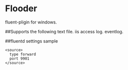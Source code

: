 # Flooder
fluent-pligin for windows.

##Supports the following
text file.
iis access log.
eventlog.

##fluentd settings sample
```
<source>
  type forward
  port 9901
</source>
```
